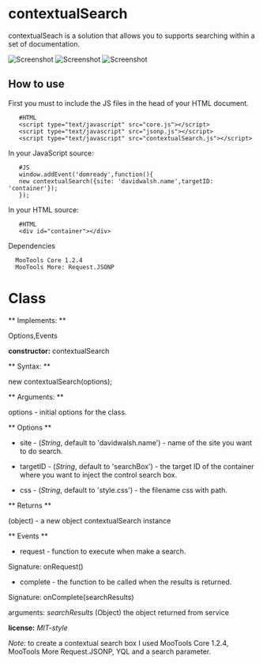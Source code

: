 contextualSearch
================

contextualSeach is a solution that allows you to supports searching within a set of documentation.

![Screenshot](http://farm5.static.flickr.com/4043/4589287717_19587310ee_o.png)
![Screenshot](http://farm5.static.flickr.com/4072/4592085840_2efe301441_o.png)
![Screenshot](http://farm5.static.flickr.com/4025/4591586461_b8ae8ae617_o.png)

How to use
----------

First you must to include the JS files in the head of your HTML document.
       
       #HTML
       <script type="text/javascript" src="core.js"></script>
       <script type="text/javascript" src="jsonp.js"></script>
       <script type="text/javascript" src="contextualSearch.js"></script>

In your JavaScript source: 

       #JS 
       window.addEvent('domready',function(){
       new contextualSearch({site: 'davidwalsh.name',targetID: 'container'});
       });

In your HTML source: 

       #HTML
       <div id="container"></div>


Dependencies

      MooTools Core 1.2.4
      MooTools More: Request.JSONP

Class
===================      

** Implements: **

Options,Events


**constructor:** contextualSearch

** Syntax: **

new contextualSearch(options);

** Arguments: **

options - initial options for the class.


** Options **

* site - (*String*, default to 'davidwalsh.name') - name of the site you want to do search.

* targetID - (*String*, default to 'searchBox') - the target ID of the container where you want to inject the control search box.

* css - (*String*, default to 'style.css') - the filename css with path.

** Returns **
 
(object) - a new object contextualSearch instance


** Events **

* request - function to execute when make a search.

Signature: onRequest()

* complete - the function to be called when the results is returned.

Signature: onComplete(searchResults)  

  arguments: *searchResults* (Object) the object returned from service

**license:** *MIT-style*

*Note:* to create a contextual search box I used MooTools Core 1.2.4, MooTools More Request.JSONP, YQL and a search parameter.
  

